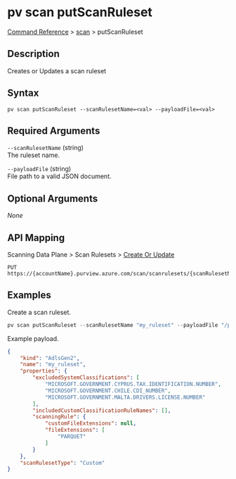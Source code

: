 # pv scan putScanRuleset
[Command Reference](../../../README.md#command-reference) > [scan](./main.md) > putScanRuleset

## Description
Creates or Updates a scan ruleset

## Syntax
```
pv scan putScanRuleset --scanRulesetName=<val> --payloadFile=<val>
```

## Required Arguments
`--scanRulesetName` (string)  
The ruleset name.

`--payloadFile` (string)  
File path to a valid JSON document.

## Optional Arguments
*None*

## API Mapping
Scanning Data Plane > Scan Rulesets > [Create Or Update](https://docs.microsoft.com/en-us/rest/api/purview/scanningdataplane/scan-rulesets/create-or-update)
```
PUT https://{accountName}.purview.azure.com/scan/scanrulesets/{scanRulesetName}
```

## Examples
Create a scan ruleset.
```powershell
pv scan putScanRuleset --scanRulesetName "my_ruleset" --payloadFile "/path/to/file.json"
```

Example payload.
```json
{
    "kind": "AdlsGen2",
    "name": "my_ruleset",
    "properties": {
        "excludedSystemClassifications": [
            "MICROSOFT.GOVERNMENT.CYPRUS.TAX.IDENTIFICATION.NUMBER",
            "MICROSOFT.GOVERNMENT.CHILE.CDI_NUMBER",
            "MICROSOFT.GOVERNMENT.MALTA.DRIVERS.LICENSE.NUMBER"
        ],
        "includedCustomClassificationRuleNames": [],
        "scanningRule": {
            "customFileExtensions": null,
            "fileExtensions": [
                "PARQUET"
            ]
        }
    },
    "scanRulesetType": "Custom"
}
```